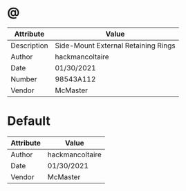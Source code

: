 # @
| Attribute | Value |
| ---  | ---     |
| Description | Side-Mount External Retaining Rings |
| Author | hackmancoltaire |
| Date | 01/30/2021 |
| Number | 98543A112 |
| Vendor | McMaster |
# Default
| Attribute | Value |
| ---  | ---     |
| Author | hackmancoltaire |
| Date | 01/30/2021 |
| Vendor | McMaster |
